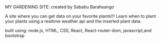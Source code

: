 MY GARDENING SITE: created by Sababu Barahsango

A site where you can get data on your favorite plants!!! 
Learn when to plant your plants using a realtime weather api and the inserted plant data.

built using: node.js, HTML, CSS, React, React-router-dom, javascript,and bootstrap

